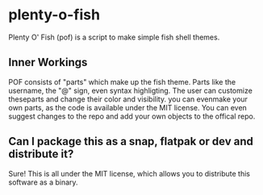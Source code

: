 # plenty-o-fish
Plenty O' Fish (pof) is a script to make simple fish shell themes.

## Inner Workings
POF consists of "parts" which make up the fish theme. Parts like the username, the "@" sign, even syntax highligting. The user can customize theseparts and change their color and visibility. you can evenmake your own parts, as the code is available under the MIT license. You can even suggest changes to the repo and add your own objects to the offical repo.

## Can I package this as a snap, flatpak or dev and distribute it?
Sure! This is all under the MIT license, which allows you to distribute this software as a binary.
